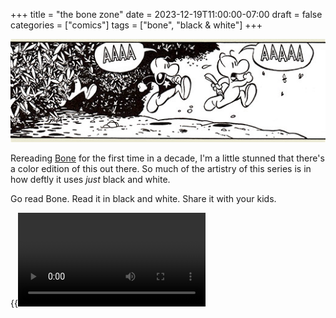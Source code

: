 +++
title = "the bone zone"
date = 2023-12-19T11:00:00-07:00
draft = false
categories = ["comics"]
tags = ["bone", "black & white"]
+++

![](./bone.png)

Rereading [Bone](https://en.wikipedia.org/wiki/Bone_(comics)) for the first time in a decade, I'm a little stunned that there's a color edition of this out there. So much of the artistry of this series is in how deftly it uses _just_ black and white.

Go read Bone. Read it in black and white. Share it with your kids.

{{<video src="bone.mp4">}}